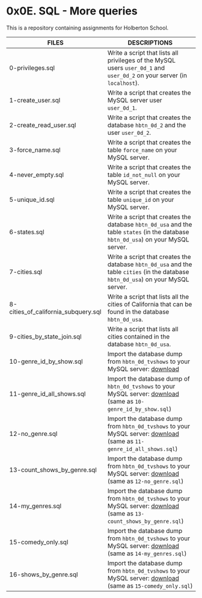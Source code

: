# 0x0E. SQL - More queries 

This is a repository containing assignments for Holberton School.

|FILES| DESCRIPTIONS|
|---|---|
|0-privileges.sql|  Write a script that lists all privileges of the MySQL users ```user_0d_1``` and ```user_0d_2``` on your server (in ```localhost```).|
|1-create_user.sql|  Write a script that creates the MySQL server user ```user_0d_1```. |
|2-create_read_user.sql|  Write a script that creates the database ```hbtn_0d_2``` and the user ```user_0d_2```. |
|3-force_name.sql|  Write a script that creates the table ```force_name``` on your MySQL server.|
|4-never_empty.sql|  Write a script that creates the table ```id_not_null``` on your MySQL server.|
|5-unique_id.sql|  Write a script that creates the table ```unique_id``` on your MySQL server.|
|6-states.sql|  Write a script that creates the database ```hbtn_0d_usa``` and the table ```states``` (in the database ```hbtn_0d_usa```) on your MySQL server.|
|7-cities.sql|  Write a script that creates the database ```hbtn_0d_usa``` and the table ```cities``` (in the database ```hbtn_0d_usa```) on your MySQL server.|
|8-cities_of_california_subquery.sql|  Write a script that lists all the cities of California that can be found in the database ```hbtn_0d_usa```.|
|9-cities_by_state_join.sql|  Write a script that lists all cities contained in the database ```hbtn_0d_usa```.|
|10-genre_id_by_show.sql|  Import the database dump from ```hbtn_0d_tvshows``` to your MySQL server: <a href="https://s3.amazonaws.com/intranet-projects-files/holbertonschool-higher-level_programming+/274/hbtn_0d_tvshows.sql" title="download" target="_blank">download</a>|
|11-genre_id_all_shows.sql|  Import the database dump of ```hbtn_0d_tvshows``` to your MySQL server: <a href="https://s3.amazonaws.com/intranet-projects-files/holbertonschool-higher-level_programming+/274/hbtn_0d_tvshows.sql" title="download" target="_blank">download</a> (same as ```10-genre_id_by_show.sql```)|
|12-no_genre.sql|  Import the database dump from ```hbtn_0d_tvshows``` to your MySQL server: <a href="https://s3.amazonaws.com/intranet-projects-files/holbertonschool-higher-level_programming+/274/hbtn_0d_tvshows.sql" title="download" target="_blank">download</a> (same as ```11-genre_id_all_shows.sql```)|
|13-count_shows_by_genre.sql|  Import the database dump from ```hbtn_0d_tvshows``` to your MySQL server: <a href="https://s3.amazonaws.com/intranet-projects-files/holbertonschool-higher-level_programming+/274/hbtn_0d_tvshows.sql" title="download" target="_blank">download</a> (same as ```12-no_genre.sql```)|
|14-my_genres.sql|  Import the database dump from ```hbtn_0d_tvshows``` to your MySQL server: <a href="https://s3.amazonaws.com/intranet-projects-files/holbertonschool-higher-level_programming+/274/hbtn_0d_tvshows.sql" title="download" target="_blank">download</a> (same as ```13-count_shows_by_genre.sql```)|
|15-comedy_only.sql|  Import the database dump from ```hbtn_0d_tvshows``` to your MySQL server: <a href="https://s3.amazonaws.com/intranet-projects-files/holbertonschool-higher-level_programming+/274/hbtn_0d_tvshows.sql" title="download" target="_blank">download</a> (same as ```14-my_genres.sql```)|
|16-shows_by_genre.sql|  Import the database dump from ```hbtn_0d_tvshows``` to your MySQL server: <a href="https://s3.amazonaws.com/intranet-projects-files/holbertonschool-higher-level_programming+/274/hbtn_0d_tvshows.sql" title="download" target="_blank">download</a> (same as ```15-comedy_only.sql```)|

